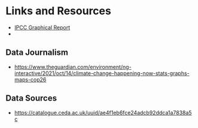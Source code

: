 # Links and Resources

* [IPCC Graphical Report](https://nightingaledvs.com/%e2%80%8b%e2%80%8bcommunicating-climate-risk-insights-from-the-ipcc-information-design-team)
* 
## Data Journalism
* https://www.theguardian.com/environment/ng-interactive/2021/oct/14/climate-change-happening-now-stats-graphs-maps-cop26

## Data Sources
* https://catalogue.ceda.ac.uk/uuid/ae4f1eb6fce24adcb92ddca1a7838a5c


